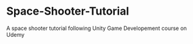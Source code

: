 # Space-Shooter-Tutorial
A space shooter tutorial following Unity Game Developement course on Udemy
